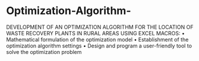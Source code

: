 # Optimization-Algorithm-
DEVELOPMENT OF AN OPTIMIZATION ALGORITHM FOR THE LOCATION OF WASTE RECOVERY PLANTS IN RURAL AREAS USING EXCEL MACROS:
•	Mathematical formulation of the optimization model 
•	Establishment of the optimization algorithm settings
•	Design and program a user-friendly tool to solve the optimization problem 

